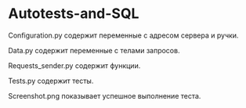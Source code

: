 # Autotests-and-SQL

Configuration.py содержит переменные с адресом сервера и ручки.

Data.py содержит переменные с телами запросов.

Requests_sender.py содержит функции.

Tests.py содержит тесты.

Screenshot.png показывает успешное выполнение теста.
